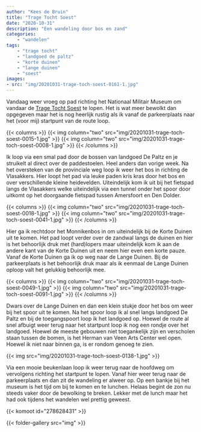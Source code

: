 ```yaml
---
author: "Kees de Bruin"
title: "Trage Tocht Soest"
date: "2020-10-31"
description: "Een wandeling door bos en zand"
categories:
    - "wandelen"
tags:
    - "trage tocht"
    - "landgoed de paltz"
    - "korte duinen"
    - "lange duinen"
    - "soest"
images:
- src: "img/20201031-trage-toch-soest-0161-1.jpg"
---
```


Vandaag weer vroeg op pad richting het Nationaal Militair Museum om vandaar de [Trage Tocht Soest](https://www.wandelzoekpagina.nl/wandeling/trage-tocht-soest/18802/) te lopen. Het is wat meer bewolkt dan opgegeven maar het is nog heerlijk rustig als ik vanaf de parkeerplaats naar het (voor mij) startpunt van de route loop.

{{< columns >}}
    {{< img column="two" src="img/20201031-trage-toch-soest-0015-1.jpg" >}}
    {{< img column="two" src="img/20201031-trage-toch-soest-0008-1.jpg" >}}
{{< /columns >}}

Ik loop via een smal pad door de bossen van landgoed De Paltz en je struikelt al direct over de paddestoelen. Heel anders dan vorige week. Na het oversteken van de provinciale weg loop ik weer het bos in richting de Vlasakkers. Hier loopt het pad via leuke paden kris kras door het bos en over verschillende kleine heidevelden. Uiteindelijk kom ik uit bij het fietspad langs de Vlasakkers welke uiteindelijk via een tunnel onder het spoor door uitkomt op het doorgaande fietspad tussen Amersfoort en Den Dolder.

{{< columns >}}
    {{< img column="two" src="img/20201031-trage-toch-soest-0018-1.jpg" >}}
    {{< img column="two" src="img/20201031-trage-toch-soest-0041-1.jpg" >}}
{{< /columns >}}

Hier ga ik rechtdoor het Monnikenbos in om uiteindelijk bij de Korte Duinen uit te komen. Het pad loopt verder over de zandwal langs de duinen en hier is het behoorlijk druk met (hard)lopers maar uiteindelijk kom ik aan de andere kant van de Korte Duinen uit en neem hier even een korte pauze. Vanaf de Korte Duinen ga ik op weg naar de Lange Duinen. Bij de parkeerplaats is het behoorlijk druk maar als ik eenmaal de Lange Duinen oploop valt het gelukkig behoorlijk mee.

{{< columns >}}
    {{< img column="two" src="img/20201031-trage-toch-soest-0049-1.jpg" >}}
    {{< img column="two" src="img/20201031-trage-toch-soest-0091-1.jpg" >}}
{{< /columns >}}

Dwars over de Lange Duinen en dan een klein stukje door het bos om weer bij het spoor uit te komen. Na het spoor loop ik al snel langs landgoed De Paltz en bij de toegangspoort loop ik het landgoed op. Hoewel de route al snel afbuigt weer terug naar het startpunt loop ik nog een rondje over het landgoed. Hoewel de meeste gebouwen niet toegankelijk zijn en verscholen staan tussen de bomen, is het Herman van Veen Arts Center wel open. Hoewel ik niet naar binnen ga, is er rondom genoeg te zien.

{{< img src="img/20201031-trage-toch-soest-0138-1.jpg" >}}

Via een mooie beukenlaan loop ik weer terug naar de hoofdweg om vervolgens richting het startpunt te lopen. Vanaf hier weer terug naar de parkeerplaats en dan zit de wandeling er alweer op. Op een bankje bij het museum is het tijd om bij te komen en te lunchen. Helaas begint de zon nu steeds vaker door de bewolking te breken. Lekker met de lunch maar het had ook tijdens het wandelen wel prettig geweest.

{{< komoot id="278628431" >}}

{{< folder-gallery src="img" >}}